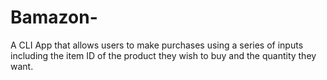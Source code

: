 # Bamazon-

A CLI App that allows users to make purchases using a series of inputs including the item ID of the product they wish to buy and the quantity they want.

